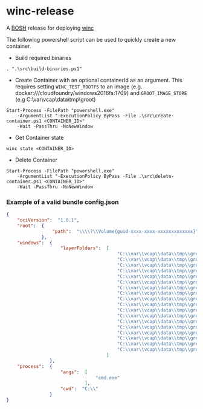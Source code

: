 # winc-release

A [BOSH](http://docs.cloudfoundry.org/bosh/) release for deploying [winc](https://github.com/cloudfoundry-incubator/winc)

The following powershell script can be used to quickly create a new container.

  

- Build required binaries

```
. ".\src\build-binaries.ps1"
```
 
  

- Create Container with an optional containerId as an argument. This requires
  setting `WINC_TEST_ROOTFS` to an image (e.g. docker:///cloudfoundry/windows2016fs:1709)
  and `GROOT_IMAGE_STORE` (e.g  C:\var\vcap\data\tmp\groot)

```
Start-Process -FilePath "powershell.exe" 
    -ArgumentList "-ExecutionPolicy ByPass -File .\src\create-container.ps1 <CONTAINER_ID>" 
    -Wait -PassThru -NoNewWindow
```
 
  

- Get Container state

```
winc state <CONTAINER_ID>
```
 
  

- Delete Container

```
Start-Process -FilePath "powershell.exe" 
    -ArgumentList "-ExecutionPolicy ByPass -File .\src\delete-container.ps1 <CONTAINER_ID>" 
    -Wait -PassThru -NoNewWindow
```
 
  

### Example of a valid bundle config.json

```json
{
    "ociVersion":  "1.0.1",
    "root":  {
                 "path":  "\\\\?\\Volume{guid-xxxx-xxxx-xxxxxxxxxxxxx}"
             },
    "windows":  {
                    "layerFolders":  [
                                         "C:\\var\\vcap\\data\\tmp\\groot\\layers\\0e2999d3ece744b5e224bcb6f232c4108972527614da64921f27b00752a9e71b",
                                         "C:\\var\\vcap\\data\\tmp\\groot\\layers\\4dedd10702cde318c09399085dd6b51d08415f27933754cd77b6a398679b0333",
                                         "C:\\var\\vcap\\data\\tmp\\groot\\layers\\6f164eb442c328e6d27ae3549a1c9fa7bee847f035fe686a2db8eddd862a0baa",
                                         "C:\\var\\vcap\\data\\tmp\\groot\\layers\\9f200577c39c91baece243dd8a910f13e24212985e5a0261a8ebe44bf6da1b5f",
                                         "C:\\var\\vcap\\data\\tmp\\groot\\layers\\1b722ce92cbc52f96c7c517688c44ab4a5fee7d6b05efc8d2cd61787ed0f73c2",
                                         "C:\\var\\vcap\\data\\tmp\\groot\\layers\\a253feb98ca57275fac7659ba8f542373c085fecadae80dc6b09bfdaa5429838",
                                         "C:\\var\\vcap\\data\\tmp\\groot\\layers\\2ac5fe044c080730fc642c02a9b3b9683372cf36aa515a738854ab191eca7f14",
                                         "C:\\var\\vcap\\data\\tmp\\groot\\layers\\fec2f7ea42feb74651d610a0567ebb076370f344f70d6ffec3a4e193b429b856",
                                         "C:\\var\\vcap\\data\\tmp\\groot\\layers\\f90e37515037ce26cbf963272035440a863befc33ea136f82b559a4acd92c4d9",
                                         "C:\\var\\vcap\\data\\tmp\\groot\\layers\\75d0636261963a492279ae76b6394e2312acefabeb6e26235c38c466f440f720",
                                         "C:\\var\\vcap\\data\\tmp\\groot\\layers\\f1a1835856e96f42025892932d7850be443ef8385ffb2ce07baaf184bfa70949",
                                         "C:\\var\\vcap\\data\\tmp\\groot\\layers\\4f9bd84516292624a125086a1f619e928f9c8607abe1996c851b890129eab45f",
                                         "C:\\var\\vcap\\data\\tmp\\groot\\layers\\116232251d696df7eb215de16cfb7d4fb25cf22e3f6a5191b0b62f6f428da8e5",
                                         "C:\\var\\vcap\\data\\tmp\\groot\\layers\\dbfe85afc8920bd89c41b2fdc74d17e45438ab0f3138dd76e5e98db22694fd38",
                                         "C:\\var\\vcap\\data\\tmp\\groot\\layers\\472f602a7595b1fe9e50959bf402bd4837c161f99e6077c9c588f7f8f95dcba0",
                                         "C:\\var\\vcap\\data\\tmp\\groot\\layers\\d055585748cd6dad7bec3250f865f49cd7db185e880aa85cb14f077ace38f09c",
                                         "C:\\var\\vcap\\data\\tmp\\groot\\layers\\f9cf9c9bf1ff15af8811bac132f7b562088f12aba0969146fcf2758af9e8260f",
                                         "C:\\var\\vcap\\data\\tmp\\groot\\layers\\4bfe49d7bc33014df317149be23a71dfe176f2ddd6a78977068a37973dde89d8"
                                     ]
                },
    "process":  {
                    "args":  [
                                 "cmd.exe"
                             ],
                    "cwd":  "C:\\"
                }
}
```
 

